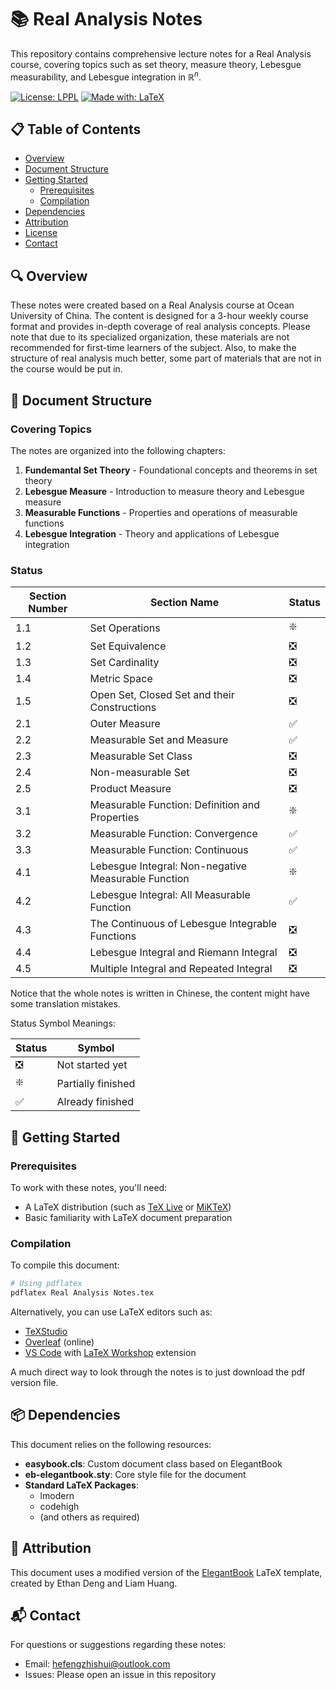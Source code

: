 # 📚 Real Analysis Notes

This repository contains comprehensive lecture notes for a Real Analysis course, covering topics such as set theory, measure theory, Lebesgue measurability, and Lebesgue integration in $\mathbb{R}^n$.

[![License: LPPL](https://img.shields.io/badge/License-LPPL%20v1.3c-blue.svg)](https://www.latex-project.org/lppl/lppl-1-3c/)
[![Made with: LaTeX](https://img.shields.io/badge/Made%20with-LaTeX-1f425f.svg)](https://www.latex-project.org/)

## 📋 Table of Contents
- [Overview](#overview)
- [Document Structure](#document-structure)
- [Getting Started](#getting-started)
  - [Prerequisites](#prerequisites)
  - [Compilation](#compilation)
- [Dependencies](#dependencies)
- [Attribution](#attribution)
- [License](#license)
- [Contact](#contact)

## 🔍 Overview

These notes were created based on a Real Analysis course at Ocean University of China. The content is designed for a 3-hour weekly course format and provides in-depth coverage of real analysis concepts. Please note that due to its specialized organization, these materials are not recommended for first-time learners of the subject. Also, to make the structure of real analysis much better, some part of materials that are not in the course would be put in.

## 📑 Document Structure

### Covering Topics

The notes are organized into the following chapters:

1. **Fundemantal Set Theory** - Foundational concepts and theorems in set theory
2. **Lebesgue Measure** - Introduction to measure theory and Lebesgue measure
3. **Measurable Functions** - Properties and operations of measurable functions
4. **Lebesgue Integration** - Theory and applications of Lebesgue integration

### Status

| Section Number | Section Name | Status |
| --- | --- | --- |
| 1.1 | Set Operations | ❇️ |
| 1.2 | Set Equivalence | ❎ |
| 1.3 | Set Cardinality | ❎ |
| 1.4 | Metric Space | ❎ |
| 1.5 | Open Set, Closed Set and their Constructions | ❎ |
| 2.1 | Outer Measure | ✅ |
| 2.2 | Measurable Set and Measure | ✅ |
| 2.3 | Measurable Set Class | ❎ |
| 2.4 | Non-measurable Set | ❎ |
| 2.5 | Product Measure | ❎ |
| 3.1 | Measurable Function: Definition and Properties | ❇️ |
| 3.2 | Measurable Function: Convergence | ✅ |
| 3.3 | Measurable Function: Continuous | ✅ |
| 4.1 | Lebesgue Integral: Non-negative Measurable Function | ❇️ |
| 4.2 | Lebesgue Integral: All Measurable Function | ✅ |
| 4.3 | The Continuous of Lebesgue Integrable Functions | ❎ |
| 4.4 | Lebesgue Integral and Riemann Integral | ❎ |
| 4.5 | Multiple Integral and Repeated Integral | ❎ |

Notice that the whole notes is written in Chinese, the content might have some translation mistakes.

Status Symbol Meanings:

| Status | Symbol |
| --- | --- |
| ❎ | Not started yet |
| ❇️ | Partially finished |
| ✅ | Already finished |

## 🚀 Getting Started

### Prerequisites

To work with these notes, you'll need:
- A LaTeX distribution (such as [TeX Live](https://tug.org/texlive/) or [MiKTeX](https://miktex.org/))
- Basic familiarity with LaTeX document preparation

### Compilation

To compile this document:

```bash
# Using pdflatex
pdflatex Real Analysis Notes.tex
```

Alternatively, you can use LaTeX editors such as:
- [TeXStudio](https://www.texstudio.org/)
- [Overleaf](https://www.overleaf.com/) (online)
- [VS Code](https://code.visualstudio.com/) with [LaTeX Workshop](https://marketplace.visualstudio.com/items?itemName=James-Yu.latex-workshop) extension

A much direct way to look through the notes is to just download the pdf version file.

## 📦 Dependencies

This document relies on the following resources:

- **easybook.cls**: Custom document class based on ElegantBook
- **eb-elegantbook.sty**: Core style file for the document
- **Standard LaTeX Packages**:
  - lmodern
  - codehigh
  - (and others as required)

## 👏 Attribution

This document uses a modified version of the [ElegantBook](https://github.com/ElegantLaTeX/ElegantBook) LaTeX template, created by Ethan Deng and Liam Huang.

## 📬 Contact

For questions or suggestions regarding these notes:
- Email: hefengzhishui@outlook.com
- Issues: Please open an issue in this repository